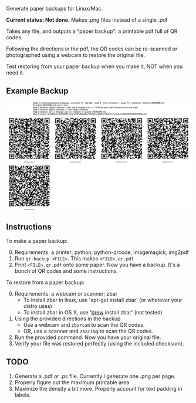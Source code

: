 Generate paper backups for Linux/Mac.

**Current status: Not done.** Makes .png files instead of a single .pdf

Takes any file, and outputs a "paper backup": a printable pdf full of QR codes. 

Following the directions in the pdf, the QR codes can be re-scanned or photographed using a webcam to restore the original file.

Test restoring from your paper backup when you make it, NOT when you need it.

## Example Backup
![Example Backup](example.png)

## Instructions
To make a paper backup:

0. Requirements: a printer; python, python-qrcode, imagemagick, img2pdf
1. Run `qr-backup <FILE>`. This makes `<FILE>.qr.pdf`
2. Print `<FILE>.qr.pdf` onto some paper. Now you have a backup. It's a bunch of QR codes and some instructions.

To restore from a paper backup:

0. Requirements: a webcam or scanner; zbar
    - To install zbar in linux, use 'apt-get install zbar' (or whatever your distro uses)
    - To install zbar in OS X, use '[brew](https://brew.sh/) install zbar' (not tested)
1. Using the provided directions in the backup
    - Use a webcam and `zbarcam` to scan the QR codes. 
    - OR, use a scanner and `zbarimg` to scan the QR codes.
3. Run the provided command. Now you have your original file.
4. Verify your file was restored perfectly (using the included checksum).

## TODO
1. Generate a .pdf or .ps file. Currently I generate one .png per page.
2. Properly figure out the maximum printable area
3. Maximize the density a bit more. Properly account for text padding in labels.
